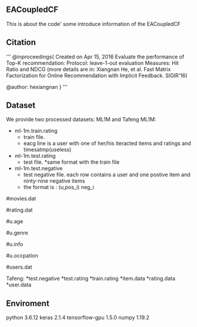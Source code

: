 ## EACoupledCF
This is about the code' some introduce information  of the  EACoupledCF

## Citation
'''
@inproceedings{
Created on Apr 15, 2016
Evaluate the performance of Top-K recommendation:
    Protocol: leave-1-out evaluation
    Measures: Hit Ratio and NDCG
    (more details are in: Xiangnan He, et al. Fast Matrix Factorization for Online Recommendation with Implicit Feedback. SIGIR'16)

@author: hexiangnan
}
'''

## Dataset
We provide two processed datasets: ML1M and Tafeng
ML1M:
* ml-1m.train.rating 
  * train file.
  * eacg line is a user with one of her/his iteracted items and  ratings and timesatmp(useless)
* ml-1m.test.rating 
  * test file.
  *same format with the train file
* ml-1m.test.negative 
  * test negative file. each row contains a user and one postive item  and ninty-nine negative items
  * the format is : (u,pos_i) neg_i 
  
 #movies.dat
 
 #rating.dat
 
 #u.age
 
 #u.genre
 
 #u.info
 
 #u.occpation
 
 #users.dat
 

Tafeng:
  *test.negative
  *test.rating
  *train.rating
  *item.data
  *rating.data
  *user.data
 
 
## Enviroment
  python 3.6.12
  keras 2.1.4
  tensorflow-gpu 1.5.0
  numpy 1.19.2

 


